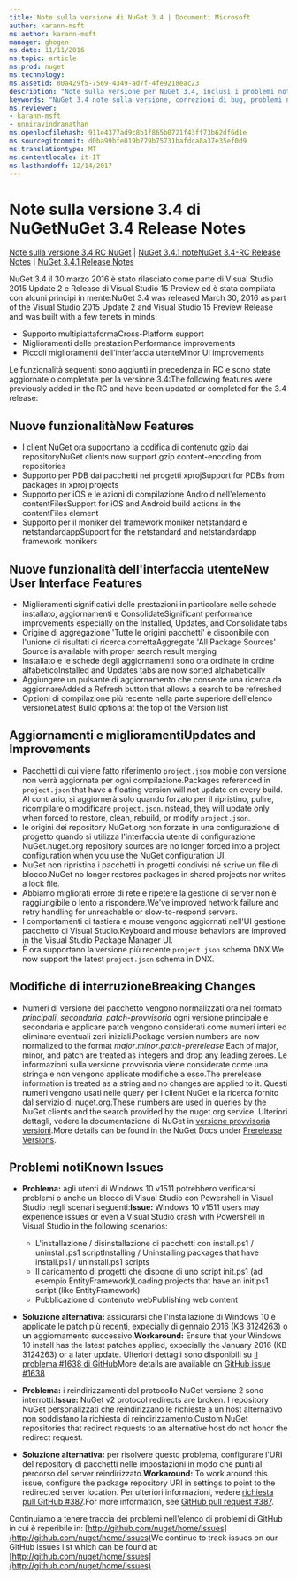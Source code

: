 ```yaml
---
title: Note sulla versione di NuGet 3.4 | Documenti Microsoft
author: karann-msft
ms.author: karann-msft
manager: ghogen
ms.date: 11/11/2016
ms.topic: article
ms.prod: nuget
ms.technology: 
ms.assetid: 80a429f5-7569-4349-ad7f-4fe9218eac23
description: "Note sulla versione per NuGet 3.4, inclusi i problemi noti, correzioni di bug, le funzionalità aggiunte e dcr."
keywords: "NuGet 3.4 note sulla versione, correzioni di bug, problemi noti, aggiunta di funzionalità, eseguire"
ms.reviewer:
- karann-msft
- unniravindranathan
ms.openlocfilehash: 911e4377ad9c8b1f865b0721f43ff73b62df6d1e
ms.sourcegitcommit: d0ba99bfe019b779b75731bafdca8a37e35ef0d9
ms.translationtype: MT
ms.contentlocale: it-IT
ms.lasthandoff: 12/14/2017
---
```

# <a name="nuget-34-release-notes"></a><span data-ttu-id="ca2ca-104">Note sulla versione 3.4 di NuGet</span><span class="sxs-lookup"><span data-stu-id="ca2ca-104">NuGet 3.4 Release Notes</span></span>

<span data-ttu-id="ca2ca-105">[Note sulla versione 3.4 RC NuGet](../release-notes/nuget-3.4-RC.md) | [NuGet 3.4.1 note](../release-notes/nuget-3.4.1.md)</span><span class="sxs-lookup"><span data-stu-id="ca2ca-105">[NuGet 3.4-RC Release Notes](../release-notes/nuget-3.4-RC.md) | [NuGet 3.4.1 Release Notes](../release-notes/nuget-3.4.1.md)</span></span>

<span data-ttu-id="ca2ca-106">NuGet 3.4 il 30 marzo 2016 è stato rilasciato come parte di Visual Studio 2015 Update 2 e Release di Visual Studio 15 Preview ed è stata compilata con alcuni principi in mente:</span><span class="sxs-lookup"><span data-stu-id="ca2ca-106">NuGet 3.4 was released March 30, 2016 as part of the Visual Studio 2015 Update 2 and Visual Studio 15 Preview Release and was built with a few tenets in minds:</span></span>

*  <span data-ttu-id="ca2ca-107">Supporto multipiattaforma</span><span class="sxs-lookup"><span data-stu-id="ca2ca-107">Cross-Platform support</span></span>
*  <span data-ttu-id="ca2ca-108">Miglioramenti delle prestazioni</span><span class="sxs-lookup"><span data-stu-id="ca2ca-108">Performance improvements</span></span>
*  <span data-ttu-id="ca2ca-109">Piccoli miglioramenti dell'interfaccia utente</span><span class="sxs-lookup"><span data-stu-id="ca2ca-109">Minor UI improvements</span></span>

<span data-ttu-id="ca2ca-110">Le funzionalità seguenti sono aggiunti in precedenza in RC e sono state aggiornate o completate per la versione 3.4:</span><span class="sxs-lookup"><span data-stu-id="ca2ca-110">The following features were previously added in the RC and have been updated or completed for the 3.4 release:</span></span>

## <a name="new-features"></a><span data-ttu-id="ca2ca-111">Nuove funzionalità</span><span class="sxs-lookup"><span data-stu-id="ca2ca-111">New Features</span></span>

* <span data-ttu-id="ca2ca-112">I client NuGet ora supportano la codifica di contenuto gzip dai repository</span><span class="sxs-lookup"><span data-stu-id="ca2ca-112">NuGet clients now support gzip content-encoding from repositories</span></span>
* <span data-ttu-id="ca2ca-113">Supporto per PDB dai pacchetti nei progetti xproj</span><span class="sxs-lookup"><span data-stu-id="ca2ca-113">Support for PDBs from packages in xproj projects</span></span>
* <span data-ttu-id="ca2ca-114">Supporto per iOS e le azioni di compilazione Android nell'elemento contentFiles</span><span class="sxs-lookup"><span data-stu-id="ca2ca-114">Support for iOS and Android build actions in the contentFiles element</span></span>
* <span data-ttu-id="ca2ca-115">Supporto per il moniker del framework moniker netstandard e netstandardapp</span><span class="sxs-lookup"><span data-stu-id="ca2ca-115">Support for the netstandard and netstandardapp framework monikers</span></span>

## <a name="new-user-interface-features"></a><span data-ttu-id="ca2ca-116">Nuove funzionalità dell'interfaccia utente</span><span class="sxs-lookup"><span data-stu-id="ca2ca-116">New User Interface Features</span></span>

* <span data-ttu-id="ca2ca-117">Miglioramenti significativi delle prestazioni in particolare nelle schede installato, aggiornamenti e Consolidate</span><span class="sxs-lookup"><span data-stu-id="ca2ca-117">Significant performance improvements especially on the Installed, Updates, and Consolidate tabs</span></span>
* <span data-ttu-id="ca2ca-118">Origine di aggregazione 'Tutte le origini pacchetti' è disponibile con l'unione di risultati di ricerca corretta</span><span class="sxs-lookup"><span data-stu-id="ca2ca-118">Aggregate 'All Package Sources' Source is available with proper search result merging</span></span>
* <span data-ttu-id="ca2ca-119">Installato e le schede degli aggiornamenti sono ora ordinate in ordine alfabetico</span><span class="sxs-lookup"><span data-stu-id="ca2ca-119">Installed and Updates tabs are now sorted alphabetically</span></span>
* <span data-ttu-id="ca2ca-120">Aggiungere un pulsante di aggiornamento che consente una ricerca da aggiornare</span><span class="sxs-lookup"><span data-stu-id="ca2ca-120">Added a Refresh button that allows a search to be refreshed</span></span>
* <span data-ttu-id="ca2ca-121">Opzioni di compilazione più recente nella parte superiore dell'elenco versione</span><span class="sxs-lookup"><span data-stu-id="ca2ca-121">Latest Build options at the top of the Version list</span></span>

## <a name="updates-and-improvements"></a><span data-ttu-id="ca2ca-122">Aggiornamenti e miglioramenti</span><span class="sxs-lookup"><span data-stu-id="ca2ca-122">Updates and Improvements</span></span>

* <span data-ttu-id="ca2ca-123">Pacchetti di cui viene fatto riferimento `project.json` mobile con versione non verrà aggiornata per ogni compilazione.</span><span class="sxs-lookup"><span data-stu-id="ca2ca-123">Packages referenced in `project.json` that have a floating version will not update on every build.</span></span> <span data-ttu-id="ca2ca-124">Al contrario, si aggiornerà solo quando forzato per il ripristino, pulire, ricompilare o modificare `project.json`.</span><span class="sxs-lookup"><span data-stu-id="ca2ca-124">Instead, they will update only when forced to restore, clean, rebuild, or modify `project.json`.</span></span>
* <span data-ttu-id="ca2ca-125">le origini dei repository NuGet.org non forzate in una configurazione di progetto quando si utilizza l'interfaccia utente di configurazione NuGet.</span><span class="sxs-lookup"><span data-stu-id="ca2ca-125">nuget.org repository sources are no longer forced into a project configuration when you use the NuGet configuration UI.</span></span>
* <span data-ttu-id="ca2ca-126">NuGet non ripristina i pacchetti in progetti condivisi né scrive un file di blocco.</span><span class="sxs-lookup"><span data-stu-id="ca2ca-126">NuGet no longer restores packages in shared projects nor writes a lock file.</span></span>
* <span data-ttu-id="ca2ca-127">Abbiamo migliorati errore di rete e ripetere la gestione di server non è raggiungibile o lento a rispondere.</span><span class="sxs-lookup"><span data-stu-id="ca2ca-127">We've improved network failure and retry handling for unreachable or slow-to-respond servers.</span></span>
* <span data-ttu-id="ca2ca-128">I comportamenti di tastiera e mouse vengono aggiornati nell'UI gestione pacchetto di Visual Studio.</span><span class="sxs-lookup"><span data-stu-id="ca2ca-128">Keyboard and mouse behaviors are improved in the Visual Studio Package Manager UI.</span></span>
* <span data-ttu-id="ca2ca-129">È ora supportano la versione più recente `project.json` schema DNX.</span><span class="sxs-lookup"><span data-stu-id="ca2ca-129">We now support the latest `project.json` schema in DNX.</span></span>

## <a name="breaking-changes"></a><span data-ttu-id="ca2ca-130">Modifiche di interruzione</span><span class="sxs-lookup"><span data-stu-id="ca2ca-130">Breaking Changes</span></span>

* <span data-ttu-id="ca2ca-131">Numeri di versione del pacchetto vengono normalizzati ora nel formato *principali*. *secondaria*. *patch*-*provvisoria* ogni versione principale e secondaria e applicare patch vengono considerati come numeri interi ed eliminare eventuali zeri iniziali.</span><span class="sxs-lookup"><span data-stu-id="ca2ca-131">Package version numbers are now normalized to the format *major*.*minor*.*patch*-*prerelease*   Each of major, minor, and patch are treated as integers and drop any leading zeroes.</span></span>  <span data-ttu-id="ca2ca-132">Le informazioni sulla versione provvisoria viene considerate come una stringa e non vengono applicate modifiche a esso.</span><span class="sxs-lookup"><span data-stu-id="ca2ca-132">The prerelease information is treated as a string and no changes are applied to it.</span></span> <span data-ttu-id="ca2ca-133">Questi numeri vengono usati nelle query per i client NuGet e la ricerca fornito dal servizio di nuget.org.</span><span class="sxs-lookup"><span data-stu-id="ca2ca-133">These numbers are used in queries by the NuGet clients and the search provided by the nuget.org service.</span></span>  <span data-ttu-id="ca2ca-134">Ulteriori dettagli, vedere la documentazione di NuGet in [versione provvisoria versioni](../create-packages/prerelease-packages.md).</span><span class="sxs-lookup"><span data-stu-id="ca2ca-134">More details can be found in the NuGet Docs under [Prerelease Versions](../create-packages/prerelease-packages.md).</span></span>

## <a name="known-issues"></a><span data-ttu-id="ca2ca-135">Problemi noti</span><span class="sxs-lookup"><span data-stu-id="ca2ca-135">Known Issues</span></span>

* <span data-ttu-id="ca2ca-136">**Problema:** agli utenti di Windows 10 v1511 potrebbero verificarsi problemi o anche un blocco di Visual Studio con Powershell in Visual Studio negli scenari seguenti:</span><span class="sxs-lookup"><span data-stu-id="ca2ca-136">**Issue:** Windows 10 v1511 users may experience issues or even a Visual Studio crash with Powershell in Visual Studio in the following scenarios:</span></span>
    * <span data-ttu-id="ca2ca-137">L'installazione / disinstallazione di pacchetti con install.ps1 / uninstall.ps1 script</span><span class="sxs-lookup"><span data-stu-id="ca2ca-137">Installing / Uninstalling packages that have install.ps1 / uninstall.ps1 scripts</span></span>
    * <span data-ttu-id="ca2ca-138">Il caricamento di progetti che dispone di uno script init.ps1 (ad esempio EntityFramework)</span><span class="sxs-lookup"><span data-stu-id="ca2ca-138">Loading projects that have an init.ps1 script (like EntityFramework)</span></span>
    * <span data-ttu-id="ca2ca-139">Pubblicazione di contenuto web</span><span class="sxs-lookup"><span data-stu-id="ca2ca-139">Publishing web content</span></span>

* <span data-ttu-id="ca2ca-140">**Soluzione alternativa:** assicurarsi che l'installazione di Windows 10 è applicate le patch più recenti, expecially di gennaio 2016 (KB 3124263) o un aggiornamento successivo.</span><span class="sxs-lookup"><span data-stu-id="ca2ca-140">**Workaround:** Ensure that your Windows 10 install has the latest patches applied, expecially the January 2016 (KB 3124263) or a later update.</span></span>  <span data-ttu-id="ca2ca-141">Ulteriori dettagli sono disponibili su [il problema #1638 di GitHub](http://github.com/nuget/home/issues/1638)</span><span class="sxs-lookup"><span data-stu-id="ca2ca-141">More details are available on [GitHub issue #1638](http://github.com/nuget/home/issues/1638)</span></span>

* <span data-ttu-id="ca2ca-142">**Problema:** i reindirizzamenti del protocollo NuGet versione 2 sono interrotti.</span><span class="sxs-lookup"><span data-stu-id="ca2ca-142">**Issue:** NuGet v2 protocol redirects are broken.</span></span>
<span data-ttu-id="ca2ca-143">I repository NuGet personalizzati che reindirizzano le richieste a un host alternativo non soddisfano la richiesta di reindirizzamento.</span><span class="sxs-lookup"><span data-stu-id="ca2ca-143">Custom NuGet repositories that redirect requests to an alternative host do not honor the redirect request.</span></span>
* <span data-ttu-id="ca2ca-144">**Soluzione alternativa:** per risolvere questo problema, configurare l'URI del repository di pacchetti nelle impostazioni in modo che punti al percorso del server reindirizzato.</span><span class="sxs-lookup"><span data-stu-id="ca2ca-144">**Workaround:**  To work around this issue, configure the package repository URI in settings to point to the redirected server location.</span></span>
<span data-ttu-id="ca2ca-145">Per ulteriori informazioni, vedere [richiesta pull GitHub #387](https://github.com/NuGet/NuGet.Client/pull/387).</span><span class="sxs-lookup"><span data-stu-id="ca2ca-145">For more information, see [GitHub pull request #387](https://github.com/NuGet/NuGet.Client/pull/387).</span></span>

<span data-ttu-id="ca2ca-146">Continuiamo a tenere traccia dei problemi nell'elenco di problemi di GitHub in cui è reperibile in: [http://github.com/nuget/home/issues](http://github.com/nuget/home/issues)</span><span class="sxs-lookup"><span data-stu-id="ca2ca-146">We continue to track issues on our GitHub issues list which can be found at: [http://github.com/nuget/home/issues](http://github.com/nuget/home/issues)</span></span>